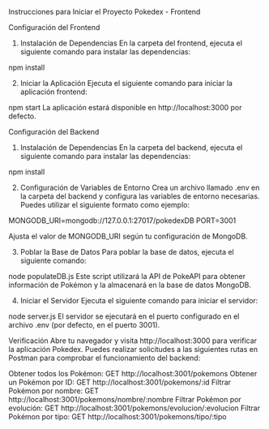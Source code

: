 Instrucciones para Iniciar el Proyecto Pokedex - Frontend

Configuración del Frontend
1. Instalación de Dependencias
En la carpeta del frontend, ejecuta el siguiente comando para instalar las dependencias:

npm install

2. Iniciar la Aplicación
Ejecuta el siguiente comando para iniciar la aplicación frontend:

npm start
La aplicación estará disponible en http://localhost:3000 por defecto.

Configuración del Backend
1. Instalación de Dependencias
En la carpeta del backend, ejecuta el siguiente comando para instalar las dependencias:

npm install

2. Configuración de Variables de Entorno
Crea un archivo llamado .env en la carpeta del backend y configura las variables de entorno necesarias. Puedes utilizar el siguiente formato como ejemplo:

MONGODB_URI=mongodb://127.0.0.1:27017/pokedexDB
PORT=3001

Ajusta el valor de MONGODB_URI según tu configuración de MongoDB.

3. Poblar la Base de Datos
Para poblar la base de datos, ejecuta el siguiente comando:

node populateDB.js
Este script utilizará la API de PokeAPI para obtener información de Pokémon y la almacenará en la base de datos MongoDB.

4. Iniciar el Servidor
Ejecuta el siguiente comando para iniciar el servidor:

node server.js
El servidor se ejecutará en el puerto configurado en el archivo .env (por defecto, en el puerto 3001).

Verificación
Abre tu navegador y visita http://localhost:3000 para verificar la aplicación Pokedex. Puedes realizar solicitudes a las siguientes rutas en Postman para comprobar el funcionamiento del backend:

Obtener todos los Pokémon: GET http://localhost:3001/pokemons
Obtener un Pokémon por ID: GET http://localhost:3001/pokemons/:id
Filtrar Pokémon por nombre: GET http://localhost:3001/pokemons/nombre/:nombre
Filtrar Pokémon por evolución: GET http://localhost:3001/pokemons/evolucion/:evolucion
Filtrar Pokémon por tipo: GET http://localhost:3001/pokemons/tipo/:tipo